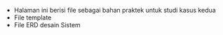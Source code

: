 - Halaman ini berisi file sebagai bahan praktek untuk studi kasus kedua
- File template
- File ERD desain Sistem
